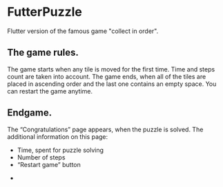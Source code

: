 # FutterPuzzle

Flutter version of the famous game "collect in order".

## The game rules.

The game starts when any tile is moved for the first time. Time and steps count are taken into account. The game ends, when all of the tiles are placed in ascending order and the last one contains an empty space. You can restart the game anytime.
## Endgame.

The “Congratulations” page appears, when the puzzle is solved. The additional information on this page:

* Time, spent for puzzle solving
* Number of steps
* “Restart game” button


- [](https://docs.flutter.dev/get-started/codelab)

